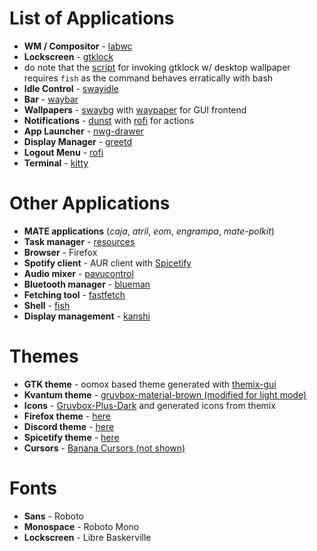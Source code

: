 # List of Applications
- **WM / Compositor** - [labwc](https://labwc.github.io)
- **Lockscreen** - [gtklock](https://github.com/jovanlanik/gtklock) 
- do note that the [script](/.config/LSWallpaper.sh) for invoking gtklock w/ desktop wallpaper requires ``fish`` as the command behaves erratically with bash
- **Idle Control** - [swayidle](https://github.com/swaywm/swayidle)
- **Bar** - [waybar](https://github.com/Alexays/Waybar)
- **Wallpapers** - [swaybg](https://github.com/swaywm/swaybg) with [waypaper](https://github.com/anufrievroman/waypaper) for GUI frontend
- **Notifications** - [dunst](https://github.com/dunst-project/dunst) with [rofi](https://github.com/davatorium/rofi) for actions
- **App Launcher** - [nwg-drawer](https://github.com/nwg-piotr/nwg-drawer)
- **Display Manager** - [greetd](https://sr.ht/~kennylevinsen/greetd/)
- **Logout Menu** - [rofi](https://github.com/davatorium/rofi)
- **Terminal** - [kitty](https://github.com/kovidgoyal/kitty)

# Other Applications
- **MATE applications** (*caja*, *atril*, *eom*, *engrampa*, *mate-polkit*)
- **Task manager** - [resources](https://github.com/nokyan/resources)
- **Browser** - Firefox
- **Spotify client** - AUR client with [Spicetify](https://spicetify.app/) 
- **Audio mixer** - [pavucontrol](https://github.com/pulseaudio/pavucontrol)
- **Bluetooth manager** - [blueman](https://github.com/blueman-project/blueman)
- **Fetching tool** - [fastfetch](https://github.com/fastfetch-cli/fastfetch)
- **Shell** - [fish](https://fishshell.com/)
- **Display management** - [kanshi](https://git.sr.ht/~emersion/kanshi)

# Themes
- **GTK theme** - oomox based theme generated with [themix-gui](https://github.com/themix-project/themix-gui)
- **Kvantum theme** - [gruvbox-material-brown (modified for light mode)](https://github.com/sachnr/gruvbox-kvantum-themes/tree/main)
- **Icons** - [Gruvbox-Plus-Dark](https://www.pling.com/p/1961046/) and generated icons from themix
- **Firefox theme** - [here](https://github.com/unwiredfromreality/firefoxCSS)
- **Discord theme** - [here](https://github.com/unwiredfromreality/GruvboxLight-Discord)
- **Spicetify theme** - [here](/.config/spicetify/Themes/main)
- **Cursors** - [Banana Cursors (not shown)](https://www.pling.com/p/1931412)

# Fonts
- **Sans** - Roboto
- **Monospace** - Roboto Mono
- **Lockscreen** - Libre Baskerville
